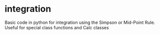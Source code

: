 integration
===========

Basic code in python for integration using the Simpson or Mid-Point Rule. Useful for special class functions and Calc classes
